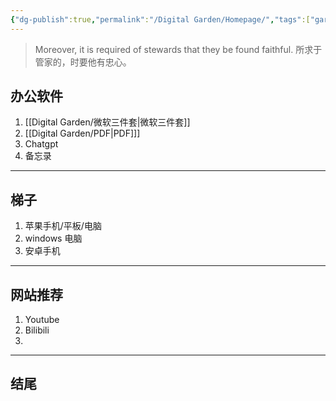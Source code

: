 ```yaml
---
{"dg-publish":true,"permalink":"/Digital Garden/Homepage/","tags":["gardenEntry"]}
---
```


>Moreover, it is required of stewards that they be found faithful.
>所求于管家的，时要他有忠心。

## 办公软件
1. [[Digital Garden/微软三件套\|微软三件套]]
2. [[Digital Garden/PDF\|PDF]]]
3. Chatgpt
4. 备忘录

----

## 梯子
1. 苹果手机/平板/电脑
2. windows 电脑
3. 安卓手机





----

## 网站推荐
1. Youtube
2. Bilibili
3. 

----

## 结尾